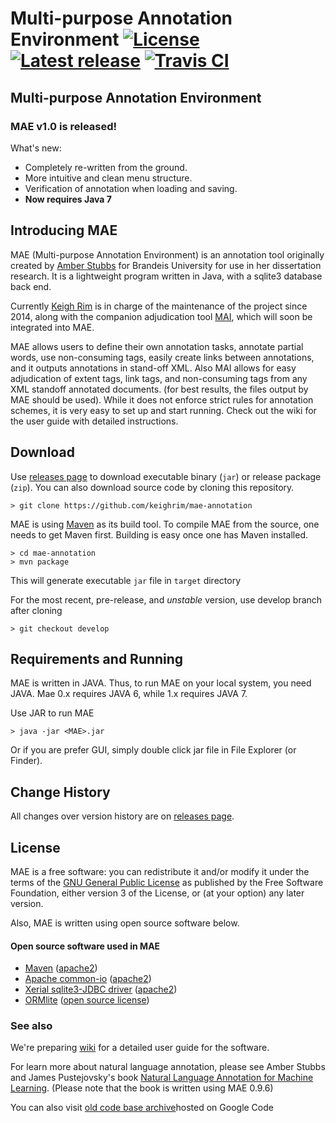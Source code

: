 # Multi-purpose Annotation Environment [![License](https://img.shields.io/:license-mit-green.svg)](http://www.gnu.org/licenses/gpl-3.0.en.html) [![Latest release](https://img.shields.io/github/release/keighrim/mae-annotation.svg)](https://github.com/keighrim/mae-annotation/releases) [![Travis CI](https://img.shields.io/travis/keighrim/mae-annotation.svg)](https://travis-ci.org/keighrim/mae-annotation/) 

## Multi-purpose Annotation Environment

### MAE v1.0 is released!

What's new: 

* Completely re-written from the ground.
* More intuitive and clean menu structure.
* Verification of annotation when loading and saving.
* **Now requires Java 7**

## Introducing MAE
MAE (Multi-purpose Annotation Environment) is an annotation tool originally created by [Amber Stubbs](http://amberstubbs.net) for Brandeis University for use in her dissertation research. It is a lightweight program written in Java, with a sqlite3 database back end.

Currently [Keigh Rim](https://github.com/keighrim) is in charge of the maintenance of the project since 2014, along with the companion adjudication tool [MAI](https://github.com/keighrim/mai-adjudication), which will soon be integrated into MAE.

MAE allows users to define their own annotation tasks, annotate partial words, use non-consuming tags, easily create links between annotations, and it outputs annotations in stand-off XML. 
Also MAI allows for easy adjudication of extent tags, link tags, and non-consuming tags from any XML standoff annotated documents. (for best results, the files output by MAE should be used).
While it does not enforce strict rules for annotation schemes, it is very easy to set up and start running. Check out the wiki for the user guide with detailed instructions.

## Download
Use [releases page](https://github.com/keighrim/mae-annotation/releases) to download executable binary (`jar`) or release package (`zip`).
You can also download source code by cloning this repository.

    > git clone https://github.com/keighrim/mae-annotation

MAE is using [Maven](https://maven.apache.org/) as its build tool. To compile MAE from the source, one needs to get Maven first. Building is easy once one has Maven installed. 

    > cd mae-annotation
    > mvn package

This will generate executable `jar` file in `target` directory
   
For the most recent, pre-release, and *unstable* version, use develop branch after cloning
    
    > git checkout develop

## Requirements and Running
MAE is written in JAVA. Thus, to run MAE on your local system, you need JAVA. Mae 0.x requires JAVA 6, while 1.x requires JAVA 7.

Use JAR to run MAE
    
    > java -jar <MAE>.jar

Or if you are prefer GUI, simply double click jar file in File Explorer (or Finder).

## Change History
All changes over version history are on [releases page](https://github.com/keighrim/mae-annotation/releases).

## License
MAE is a free software: you can redistribute it and/or modify it under the terms of the [GNU General Public License](http://www.gnu.org/licenses/gpl.html) as published by the Free Software Foundation, either version 3 of the License, or (at your option) any later version.

Also, MAE is written using open source software below.

#### Open source software used in MAE

* [Maven](https://maven.apache.org/) ([apache2](http://www.apache.org/licenses/))
* [Apache common-io](https://commons.apache.org/) ([apache2](http://www.apache.org/licenses/))
* [Xerial sqlite3-JDBC driver](https://bitbucket.org/xerial/sqlite-jdbc) ([apache2](http://www.apache.org/licenses/))
* [ORMlite](http://ormlite.com/) ([open source license](http://ormlite.com/javadoc/ormlite-core/doc-files/ormlite_9.html#License)) 

### See also
We're preparing [wiki](https://github.com/keighrim/mae-annotation/wiki) for a detailed user guide for the software. 

For learn more about natural language annotation, please see Amber Stubbs and James Pustejovsky's book [Natural Language Annotation for Machine Learning](http://shop.oreilly.com/product/0636920020578.do). (Please note that the book is written using MAE 0.9.6)

You can also visit [old code base archive](https://code.google.com/p/mae-annotation/)hosted on Google Code 